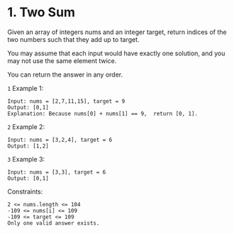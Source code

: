# 1. Two Sum

Given an array of integers nums and an integer target, return indices of the two numbers such that they add up to target.

You may assume that each input would have exactly one solution, and you may not use the same element twice.

You can return the answer in any order.

`1` Example 1:

```
Input: nums = [2,7,11,15], target = 9
Output: [0,1]
Explanation: Because nums[0] + nums[1] == 9,  return [0, 1].
```

`2` Example 2:

```
Input: nums = [3,2,4], target = 6
Output: [1,2]
```

`3` Example 3:

```
Input: nums = [3,3], target = 6
Output: [0,1]
```

Constraints:

```
2 <= nums.length <= 104
-109 <= nums[i] <= 109
-109 <= target <= 109
Only one valid answer exists.
```